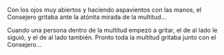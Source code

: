 Con los ojos muy abiertos y haciendo aspavientos con las manos, 
el Consejero gritaba ante la atónita mirada de la multitud...

Cuando una persona dentro de la multitud empezó a gritar, el de al lado le siguió, 
y el de al lado también. Pronto toda la multitud gritaba junto con el Consejero...
